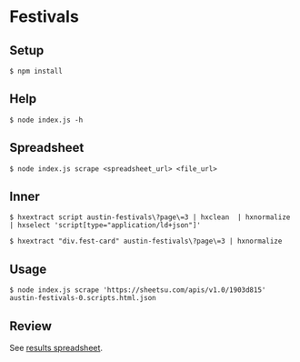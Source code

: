 # Festivals

## Setup

    $ npm install

## Help

    $ node index.js -h

## Spreadsheet

    $ node index.js scrape <spreadsheet_url> <file_url>

## Inner

    $ hxextract script austin-festivals\?page\=3 | hxclean  | hxnormalize | hxselect 'script[type="application/ld+json"]'

    $ hxextract "div.fest-card" austin-festivals\?page\=3 | hxnormalize

## Usage

    $ node index.js scrape 'https://sheetsu.com/apis/v1.0/1903d815' austin-festivals-0.scripts.html.json

## Review

See [results spreadsheet](https://docs.google.com/spreadsheets/d/1ms1v41EiKlHvXVbYyaHUTGWI7vsitRboMYr29fksvbg/edit?usp=sharing).
